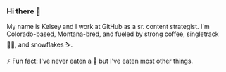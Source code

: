 ### Hi there 👋

My name is Kelsey and I work at GitHub as a sr. content strategist. I'm Colorado-based, Montana-bred, and fueled by strong coffee, singletrack 🚵‍♀️, and snowflakes ⛷️. 


⚡ Fun fact: I've never eaten a :hotdog: but I've eaten most other things. 


<!--
**kelseybernius/kelseybernius** is a ✨ _special_ ✨ repository because its `README.md` (this file) appears on your GitHub profile.

Here are some ideas to get you started:

- 🔭 I’m currently working on ...
- 🌱 I’m currently learning ...
- 👯 I’m looking to collaborate on ...
- 🤔 I’m looking for help with ...
- 💬 Ask me about ...
- 📫 How to reach me: ...
- 😄 Pronouns: ...
- ⚡ Fun fact: ...
-->
